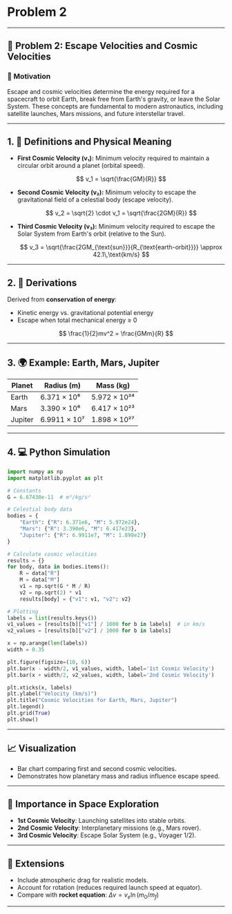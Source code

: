 # Problem 2


---

## 🚀 Problem 2: Escape Velocities and Cosmic Velocities

### 🔭 Motivation

Escape and cosmic velocities determine the energy required for a spacecraft to orbit Earth, break free from Earth's gravity, or leave the Solar System. These concepts are fundamental to modern astronautics, including satellite launches, Mars missions, and future interstellar travel.

---

## 1. 📘 Definitions and Physical Meaning

* **First Cosmic Velocity (v₁):** Minimum velocity required to maintain a circular orbit around a planet (orbital speed).

  $$
  v_1 = \sqrt{\frac{GM}{R}}
  $$

* **Second Cosmic Velocity (v₂):** Minimum velocity to escape the gravitational field of a celestial body (escape velocity).

  $$
  v_2 = \sqrt{2} \cdot v_1 = \sqrt{\frac{2GM}{R}}
  $$

* **Third Cosmic Velocity (v₃):** Minimum velocity required to escape the Solar System from Earth's orbit (relative to the Sun).

  $$
  v_3 = \sqrt{\frac{2GM_{\text{sun}}}{R_{\text{earth-orbit}}}} \approx 42.1\,\text{km/s}
  $$

---

## 2. 🧮 Derivations

Derived from **conservation of energy**:

* Kinetic energy vs. gravitational potential energy
* Escape when total mechanical energy ≥ 0

$$
\frac{1}{2}mv^2 = \frac{GMm}{R}
$$

---

## 3. 🌍 Example: Earth, Mars, Jupiter

| Planet  | Radius (m)   | Mass (kg)    |
| ------- | ------------ | ------------ |
| Earth   | 6.371 × 10⁶  | 5.972 × 10²⁴ |
| Mars    | 3.390 × 10⁶  | 6.417 × 10²³ |
| Jupiter | 6.9911 × 10⁷ | 1.898 × 10²⁷ |

---

## 4. 💻 Python Simulation

```python
import numpy as np
import matplotlib.pyplot as plt

# Constants
G = 6.67430e-11  # m³/kg/s²

# Celestial body data
bodies = {
    "Earth": {"R": 6.371e6, "M": 5.972e24},
    "Mars": {"R": 3.390e6, "M": 6.417e23},
    "Jupiter": {"R": 6.9911e7, "M": 1.898e27}
}

# Calculate cosmic velocities
results = {}
for body, data in bodies.items():
    R = data["R"]
    M = data["M"]
    v1 = np.sqrt(G * M / R)
    v2 = np.sqrt(2) * v1
    results[body] = {"v1": v1, "v2": v2}

# Plotting
labels = list(results.keys())
v1_values = [results[b]["v1"] / 1000 for b in labels]  # in km/s
v2_values = [results[b]["v2"] / 1000 for b in labels]

x = np.arange(len(labels))
width = 0.35

plt.figure(figsize=(10, 6))
plt.bar(x - width/2, v1_values, width, label='1st Cosmic Velocity')
plt.bar(x + width/2, v2_values, width, label='2nd Cosmic Velocity')

plt.xticks(x, labels)
plt.ylabel("Velocity (km/s)")
plt.title("Cosmic Velocities for Earth, Mars, Jupiter")
plt.legend()
plt.grid(True)
plt.show()
```

---

## 📈 Visualization

* Bar chart comparing first and second cosmic velocities.
* Demonstrates how planetary mass and radius influence escape speed.

---

## 🌌 Importance in Space Exploration

* **1st Cosmic Velocity**: Launching satellites into stable orbits.
* **2nd Cosmic Velocity**: Interplanetary missions (e.g., Mars rover).
* **3rd Cosmic Velocity**: Escape Solar System (e.g., Voyager 1/2).

---

## 🔁 Extensions

* Include atmospheric drag for realistic models.
* Account for rotation (reduces required launch speed at equator).
* Compare with **rocket equation**: $\Delta v = v_e \ln(m_0/m_f)$

---



